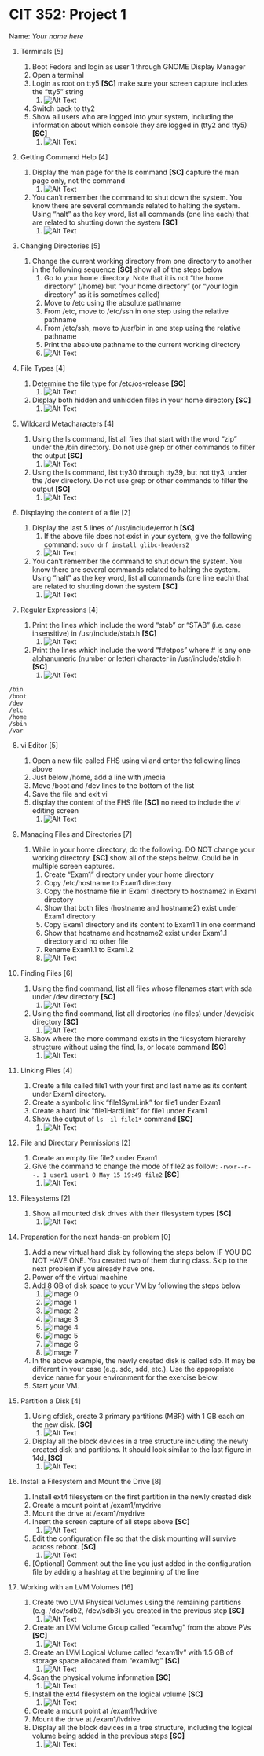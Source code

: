 # CIT 352: Project 1

Name: _Your name here_ <!-- TODO -->

1. Terminals [5]
    1. Boot Fedora and login as user 1 through GNOME Display Manager
    1. Open a terminal
    1. Login as root on tty5 __[SC]__ make sure your screen
    capture includes the “tty5” string 
        1. ![Alt Text](media/file.png) <!-- TODO -->
    1. Switch back to tty2
    1. Show all users who are logged into your system,
    including the information about which console they are logged in
    (tty2 and tty5) __[SC]__
        1. ![Alt Text](media/file.png) <!-- TODO -->

2. Getting Command Help [4]
    1.  Display the man page for the ls command __[SC]__
    capture the man page only, not the command
        1. ![Alt Text](media/file.png) <!-- TODO -->
    1. You can’t remember the command to shut down the system.
    You know there are several commands related to halting the system.
    Using “halt” as the key word,
    list all commands (one line each) that are related
    to shutting down the system __[SC]__
        1. ![Alt Text](media/file.png) <!-- TODO -->

3. Changing Directories [5]
    1. Change the current working directory from one directory to
    another in the following sequence __[SC]__ show all of the steps below
        1. Go to your home directory.
        Note that it is not “the home directory” (/home)
        but “your home directory” 
        (or “your login directory” as it is sometimes called) 
        1. Move to /etc using the absolute pathname 
        1. From /etc, move to /etc/ssh in one step using
        the relative pathname 
        1. From /etc/ssh, move to /usr/bin in one
        step using the relative pathname 
        1. Print the absolute pathname to the current working directory 
        1. ![Alt Text](media/file.png) <!-- TODO -->

4. File Types [4]
    1. Determine the file type for /etc/os-release __[SC]__ 
        1. ![Alt Text](media/file.png) <!-- TODO -->
    1. Display both hidden and unhidden files in
    your home directory __[SC]__ 
        1. ![Alt Text](media/file.png) <!-- TODO -->

5. Wildcard Metacharacters [4]
    1. Using the ls command, list all files that start with the
    word “zip” under the /bin directory. Do not use grep
    or other commands to filter the output __[SC]__
        1. ![Alt Text](media/file.png) <!-- TODO -->
    1. Using the ls command, list tty30 through tty39, but not tty3,
    under the /dev directory. Do not use grep or other commands
    to filter the output __[SC]__  
        1. ![Alt Text](media/file.png) <!-- TODO -->

6. Displaying the content of a file [2]
    1. Display the last 5 lines of /usr/include/error.h __[SC]__  
        1. If the above file does not exist in your system, 
        give the following command: `sudo dnf install glibc-headers2`
        1. ![Alt Text](media/file.png) <!-- TODO -->
    1. You can’t remember the command to shut down the system.
    You know there are several commands related to halting the system.
    Using “halt” as the key word, list all commands (one line each)
    that are related to shutting down the system __[SC]__  
        1. ![Alt Text](media/file.png) <!-- TODO -->

7. Regular Expressions [4]
    1. Print the lines which include the word “stab” or “STAB”
    (i.e. case insensitive) in /usr/include/stab.h __[SC]__    
        1. ![Alt Text](media/file.png) <!-- TODO -->
    1. Print the lines which include the word “f#etpos” where # is
    any one alphanumeric (number or letter)
    character in /usr/include/stdio.h __[SC]__ 
        1. ![Alt Text](media/file.png) <!-- TODO -->

```
/bin
/boot
/dev
/etc
/home
/sbin
/var
```

8. vi Editor [5]
    1. Open a new file called FHS using vi and
    enter the following lines above
    1. Just below /home, add a line with /media 
    1. Move /boot and /dev lines to the bottom of the list
    1. Save the file and exit vi
    1. display the content of the FHS file __[SC]__
    no need to include the vi editing screen
        1. ![Alt Text](media/file.png) <!-- TODO -->

9. Managing Files and Directories [7]
    1. While in your home directory, do the following.
    DO NOT change your working directory. __[SC]__ show all of
    the steps below. Could be in multiple screen captures.
        1. Create “Exam1” directory under your home directory 
        1. Copy /etc/hostname to Exam1 directory 
        1. Copy the hostname file in Exam1 directory to
        hostname2 in Exam1 directory 
        1. Show that both files (hostname and hostname2)
        exist under Exam1 directory 
        1. Copy Exam1 directory and its content to Exam1.1 in one command 
        1. Show that hostname and hostname2 exist under Exam1.1
        directory and no other file 
        1. Rename Exam1.1 to Exam1.2 
        1. ![Alt Text](media/file.png) <!-- TODO -->

10. Finding Files [6]
    1. Using the find command, list all files whose
    filenames start with sda under /dev directory __[SC]__  
        1. ![Alt Text](media/file.png) <!-- TODO -->
    1. Using the find command, list all directories (no files)
    under /dev/disk directory __[SC]__   
        1. ![Alt Text](media/file.png) <!-- TODO -->
    1. Show where the more command exists in the filesystem hierarchy
    structure without using the find, ls, or locate command __[SC]__   
        1. ![Alt Text](media/file.png) <!-- TODO -->

11. Linking Files [4]
    1. Create a file called file1 with your first and
    last name as its content under Exam1 directory.  
    1. Create a symbolic link “file1SymLink” for file1 under Exam1 
    1. Create a hard link “file1HardLink” for file1 under Exam1 
    1. Show the output of `ls -il file1*` command __[SC]__  
        1. ![Alt Text](media/file.png) <!-- TODO -->

12. File and Directory Permissions [2]
    1. Create an empty file file2 under Exam1 
    1. Give the command to change the mode of file2 as follow: 
    `-rwxr--r--. 1 user1 user1 0 May 15 19:49 file2` __[SC]__
        1. ![Alt Text](media/file.png) <!-- TODO -->

13. Filesystems [2]
    1. Show all mounted disk drives with their filesystem types __[SC]__ 
        1. ![Alt Text](media/file.png) <!-- TODO -->

14. Preparation for the next hands-on problem [0]
    1. Add a new virtual hard disk by following the steps below
    IF YOU DO NOT HAVE ONE. You created two of them during class.
    Skip to the next problem if you already have one.
    1. Power off the virtual machine
    1. Add 8 GB of disk space to your VM by following the steps below
        1. ![Image 0](media/example0.png)
        1. ![Image 1](media/example1.png)
        1. ![Image 2](media/example2.png)
        1. ![Image 3](media/example3.png)
        1. ![Image 4](media/example4.png)
        1. ![Image 5](media/example5.png)
        1. ![Image 6](media/example6.png)
        1. ![Image 7](media/example7.png)
    1. In the above example, the newly created disk is called sdb.
    It may be different in your case (e.g. sdc, sdd, etc.). Use the
    appropriate device name for your environment for the exercise below.
    1. Start your VM.  

15. Partition a Disk [4]
    1. Using cfdisk, create 3 primary partitions (MBR) with 
    1 GB each on the new disk.  __[SC]__ 
        1. ![Alt Text](media/file.png) <!-- TODO -->
    1. Display all the block devices in a tree structure including
    the newly created disk and partitions. It should
    look similar to the last figure in 14d. __[SC]__  
        1. ![Alt Text](media/file.png) <!-- TODO -->

16. Install a Filesystem and Mount the Drive [8]
    1. Install ext4 filesystem on the first
    partition in the newly created disk 
    1. Create a mount point at /exam1/mydrive 
    1. Mount the drive at /exam1/mydrive 
    1. Insert the screen capture of all steps above __[SC]__ 
        1. ![Alt Text](media/file.png) <!-- TODO -->
    1. Edit the configuration file so that the disk
    mounting will survive across reboot. __[SC]__  
        1. ![Alt Text](media/file.png) <!-- TODO -->
    1. [Optional] Comment out the line you just added in the
    configuration file by adding a hashtag at the beginning of the line 

17. Working with an LVM Volumes [16] 
    1. Create two LVM Physical Volumes using the remaining partitions
    (e.g. /dev/sdb2, /dev/sdb3) you created in the previous step __[SC]__  
        1. ![Alt Text](media/file.png) <!-- TODO -->
    1. Create an LVM Volume Group called “exam1vg”
    from the above PVs __[SC]__ 
        1. ![Alt Text](media/file.png) <!-- TODO -->
    1. Create an LVM Logical Volume called “exam1lv” with 1.5 GB
    of storage space allocated from “exam1vg” __[SC]__ 
        1. ![Alt Text](media/file.png) <!-- TODO -->
    1. Scan the physical volume information __[SC]__ 
        1. ![Alt Text](media/file.png) <!-- TODO -->
    1. Install the ext4 filesystem on the logical volume __[SC]__ 
        1. ![Alt Text](media/file.png) <!-- TODO -->
    1. Create a mount point at /exam1/lvdrive 
    1. Mount the drive at /exam1/lvdrive 
    1. Display all the block devices in a tree structure, including the
    logical volume being added in the previous steps __[SC]__
        1. ![Alt Text](media/file.png) <!-- TODO -->


